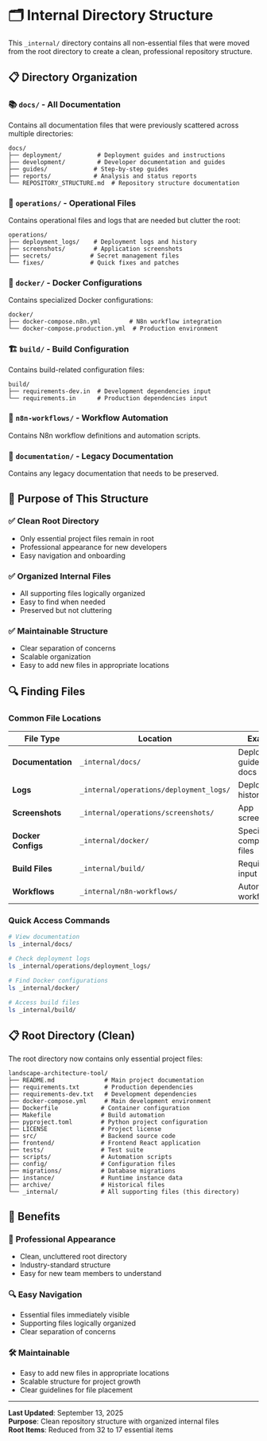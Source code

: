 # 🗂️ Internal Directory Structure

This `_internal/` directory contains all non-essential files that were moved from the root directory to create a clean, professional repository structure.

## 📋 Directory Organization

### 📚 `docs/` - All Documentation
Contains all documentation files that were previously scattered across multiple directories:

```
docs/
├── deployment/          # Deployment guides and instructions
├── development/         # Developer documentation and guides
├── guides/             # Step-by-step guides
├── reports/            # Analysis and status reports
└── REPOSITORY_STRUCTURE.md  # Repository structure documentation
```

### 🔧 `operations/` - Operational Files
Contains operational files and logs that are needed but clutter the root:

```
operations/
├── deployment_logs/    # Deployment logs and history
├── screenshots/        # Application screenshots
├── secrets/           # Secret management files
└── fixes/             # Quick fixes and patches
```

### 🐳 `docker/` - Docker Configurations
Contains specialized Docker configurations:

```
docker/
├── docker-compose.n8n.yml        # N8n workflow integration
└── docker-compose.production.yml  # Production environment
```

### 🏗️ `build/` - Build Configuration
Contains build-related configuration files:

```
build/
├── requirements-dev.in  # Development dependencies input
└── requirements.in      # Production dependencies input
```

### 🔄 `n8n-workflows/` - Workflow Automation
Contains N8n workflow definitions and automation scripts.

### 📄 `documentation/` - Legacy Documentation
Contains any legacy documentation that needs to be preserved.

## 🎯 Purpose of This Structure

### ✅ **Clean Root Directory**
- Only essential project files remain in root
- Professional appearance for new developers
- Easy navigation and onboarding

### ✅ **Organized Internal Files**
- All supporting files logically organized
- Easy to find when needed
- Preserved but not cluttering

### ✅ **Maintainable Structure**
- Clear separation of concerns
- Scalable organization
- Easy to add new files in appropriate locations

## 🔍 Finding Files

### Common File Locations

| File Type | Location | Example |
|-----------|----------|---------|
| **Documentation** | `_internal/docs/` | Deployment guides, dev docs |
| **Logs** | `_internal/operations/deployment_logs/` | Deployment history |
| **Screenshots** | `_internal/operations/screenshots/` | App screenshots |
| **Docker Configs** | `_internal/docker/` | Specialized compose files |
| **Build Files** | `_internal/build/` | Requirements input files |
| **Workflows** | `_internal/n8n-workflows/` | Automation workflows |

### Quick Access Commands

```bash
# View documentation
ls _internal/docs/

# Check deployment logs
ls _internal/operations/deployment_logs/

# Find Docker configurations
ls _internal/docker/

# Access build files
ls _internal/build/
```

## 📋 Root Directory (Clean)

The root directory now contains only essential project files:

```
landscape-architecture-tool/
├── README.md              # Main project documentation
├── requirements.txt       # Production dependencies
├── requirements-dev.txt   # Development dependencies
├── docker-compose.yml     # Main development environment
├── Dockerfile            # Container configuration
├── Makefile              # Build automation
├── pyproject.toml        # Python project configuration
├── LICENSE               # Project license
├── src/                  # Backend source code
├── frontend/             # Frontend React application
├── tests/                # Test suite
├── scripts/              # Automation scripts
├── config/               # Configuration files
├── migrations/           # Database migrations
├── instance/             # Runtime instance data
├── archive/              # Historical files
└── _internal/            # All supporting files (this directory)
```

## 🚀 Benefits

### 🎯 **Professional Appearance**
- Clean, uncluttered root directory
- Industry-standard structure
- Easy for new team members to understand

### 🔍 **Easy Navigation**
- Essential files immediately visible
- Supporting files logically organized
- Clear separation of concerns

### 🛠️ **Maintainable**
- Easy to add new files in appropriate locations
- Scalable structure for project growth
- Clear guidelines for file placement

---

**Last Updated**: September 13, 2025  
**Purpose**: Clean repository structure with organized internal files  
**Root Items**: Reduced from 32 to 17 essential items
